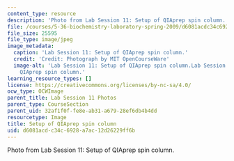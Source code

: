 ```yaml
---
content_type: resource
description: 'Photo from Lab Session 11: Setup of QIAprep spin column.'
file: /courses/5-36-biochemistry-laboratory-spring-2009/d6081acdc34c6928a7ac12d26229ff6b_Lab11_5.jpg
file_size: 25595
file_type: image/jpeg
image_metadata:
  caption: 'Lab Session 11: Setup of QIAprep spin column.'
  credit: 'Credit: Photograph by MIT OpenCourseWare'
  image-alt: 'Lab Session 11: Setup of QIAprep spin column.Lab Session 11: Setup of
    QIAprep spin column.'
learning_resource_types: []
license: https://creativecommons.org/licenses/by-nc-sa/4.0/
ocw_type: OCWImage
parent_title: Lab Session 11 Photos
parent_type: CourseSection
parent_uid: 32af1f0f-fe8e-ab31-a679-28ef6db4b4dd
resourcetype: Image
title: Setup of QIAprep spin column
uid: d6081acd-c34c-6928-a7ac-12d26229ff6b
---
```

Photo from Lab Session 11: Setup of QIAprep spin column.